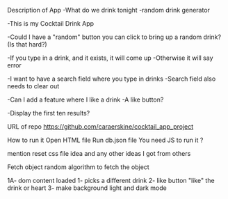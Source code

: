 Description of App
-What do we drink tonight
-random drink generator 

-This is my Cocktail Drink App

-Could I have a "random" button you can click to bring up a random drink?
(Is that hard?)

-If you type in a drink, and it exists, it will come up
-Otherwise it will say error 

-I want to have a search field where you type in drinks
-Search field also needs to clear out

-Can I add a feature where I like a drink
-A like button?

-Display the first ten results?


URL of repo
https://github.com/caraerskine/cocktail_app_project

How to run it
Open HTML file
Run db.json file 
You need JS to run it
?

mention reset css file idea
and any other ideas I got from others

Fetch object
random algorithm to fetch the object

1A- dom content loaded
1- picks a different drink
2- like button "like" the drink or heart
3- make background light and dark mode